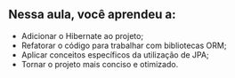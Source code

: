 ## Nessa aula, você aprendeu a:

- Adicionar o Hibernate ao projeto;
- Refatorar o código para trabalhar com bibliotecas ORM;
- Aplicar conceitos específicos da utilização de JPA;
- Tornar o projeto mais conciso e otimizado.